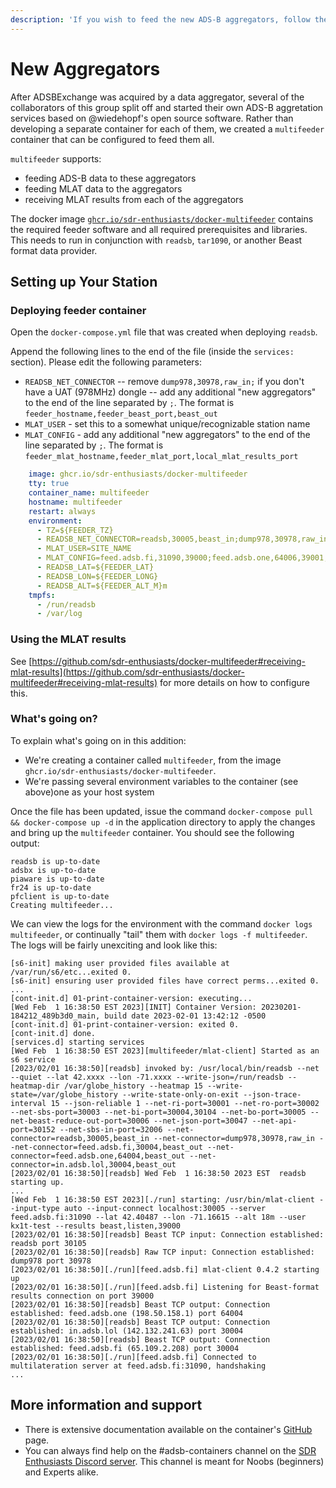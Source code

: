 ```yaml
---
description: 'If you wish to feed the new ADS-B aggregators, follow the steps below.'
---
```


# New Aggregators

After ADSBExchange was acquired by a data aggregator, several of the collaborators of this group split off and started their own ADS-B aggretation services based on @wiedehopf's open source software. Rather than developing a separate container for each of them, we created a `multifeeder` container that can be configured to feed them all.

`multifeeder` supports:
- feeding ADS-B data to these aggregators
- feeding MLAT data to the aggregators
- receiving MLAT results from each of the aggregators

The docker image [`ghcr.io/sdr-enthusiasts/docker-multifeeder`](https://github.com/sdr-enthusiasts/docker-multifeeder) contains the required feeder software and all required prerequisites and libraries. This needs to run in conjunction with `readsb`, `tar1090`, or another Beast format data provider.

## Setting up Your Station

### Deploying feeder container

Open the `docker-compose.yml` file that was created when deploying `readsb`.

Append the following lines to the end of the file \(inside the `services:` section\). Please edit the following parameters:
- `READSB_NET_CONNECTOR`
    -- remove `dump978,30978,raw_in;` if you don't have a UAT (978MHz) dongle
    -- add any additional "new aggregators" to the end of the line separated by `;`. The format is `feeder_hostname,feeder_beast_port,beast_out`
- `MLAT_USER` - set this to a somewhat unique/recognizable station name
- `MLAT_CONFIG` - add any additional "new aggregators" to the end of the line separated by `;`. The format is `feeder_mlat_hostname,feeder_mlat_port,local_mlat_results_port`

```yaml
    image: ghcr.io/sdr-enthusiasts/docker-multifeeder
    tty: true
    container_name: multifeeder
    hostname: multifeeder
    restart: always
    environment:
      - TZ=${FEEDER_TZ}
      - READSB_NET_CONNECTOR=readsb,30005,beast_in;dump978,30978,raw_in;feed.adsb.fi,30004,beast_out;feed.adsb.one,64004,beast_out;in.adsb.lol,30004,beast_out
      - MLAT_USER=SITE_NAME
      - MLAT_CONFIG=feed.adsb.fi,31090,39000;feed.adsb.one,64006,39001;in.adsb.lol,31090,39002
      - READSB_LAT=${FEEDER_LAT}
      - READSB_LON=${FEEDER_LONG}
      - READSB_ALT=${FEEDER_ALT_M}m
    tmpfs:
      - /run/readsb
      - /var/log
```

### Using the MLAT results
See [https://github.com/sdr-enthusiasts/docker-multifeeder#receiving-mlat-results](https://github.com/sdr-enthusiasts/docker-multifeeder#receiving-mlat-results) for more details on how to configure this.

### What's going on?
To explain what's going on in this addition:

* We're creating a container called `multifeeder`, from the image `ghcr.io/sdr-enthusiasts/docker-multifeeder`.
* We're passing several environment variables to the container (see above)one as your host system

Once the file has been updated, issue the command `docker-compose pull && docker-compose up -d` in the application directory to apply the changes and bring up the `multifeeder` container. You should see the following output:

```text
readsb is up-to-date
adsbx is up-to-date
piaware is up-to-date
fr24 is up-to-date
pfclient is up-to-date
Creating multifeeder...
```

We can view the logs for the environment with the command `docker logs multifeeder`, or continually "tail" them with `docker logs -f multifeeder`. The logs will be fairly unexciting and look like this:

```text
[s6-init] making user provided files available at /var/run/s6/etc...exited 0.
[s6-init] ensuring user provided files have correct perms...exited 0.
...
[cont-init.d] 01-print-container-version: executing... 
[Wed Feb  1 16:38:50 EST 2023][INIT] Container Version: 20230201-184212_489b3d0_main, build date 2023-02-01 13:42:12 -0500
[cont-init.d] 01-print-container-version: exited 0.
[cont-init.d] done.
[services.d] starting services
[Wed Feb  1 16:38:50 EST 2023][multifeeder/mlat-client] Started as an s6 service
[2023/02/01 16:38:50][readsb] invoked by: /usr/local/bin/readsb --net --quiet --lat 42.xxxx --lon -71.xxxx --write-json=/run/readsb --heatmap-dir /var/globe_history --heatmap 15 --write-state=/var/globe_history --write-state-only-on-exit --json-trace-interval 15 --json-reliable 1 --net-ri-port=30001 --net-ro-port=30002 --net-sbs-port=30003 --net-bi-port=30004,30104 --net-bo-port=30005 --net-beast-reduce-out-port=30006 --net-json-port=30047 --net-api-port=30152 --net-sbs-in-port=32006 --net-connector=readsb,30005,beast_in --net-connector=dump978,30978,raw_in --net-connector=feed.adsb.fi,30004,beast_out --net-connector=feed.adsb.one,64004,beast_out --net-connector=in.adsb.lol,30004,beast_out
[2023/02/01 16:38:50][readsb] Wed Feb  1 16:38:50 2023 EST  readsb starting up.
...     
[Wed Feb  1 16:38:50 EST 2023][./run] starting: /usr/bin/mlat-client --input-type auto --input-connect localhost:30005 --server feed.adsb.fi:31090 --lat 42.40487 --lon -71.16615 --alt 18m --user kx1t-test --results beast,listen,39000
[2023/02/01 16:38:50][readsb] Beast TCP input: Connection established: readsb port 30105
[2023/02/01 16:38:50][readsb] Raw TCP input: Connection established: dump978 port 30978
[2023/02/01 16:38:50][./run][feed.adsb.fi] mlat-client 0.4.2 starting up
[2023/02/01 16:38:50][./run][feed.adsb.fi] Listening for Beast-format results connection on port 39000
[2023/02/01 16:38:50][readsb] Beast TCP output: Connection established: feed.adsb.one (198.50.158.1) port 64004
[2023/02/01 16:38:50][readsb] Beast TCP output: Connection established: in.adsb.lol (142.132.241.63) port 30004
[2023/02/01 16:38:50][readsb] Beast TCP output: Connection established: feed.adsb.fi (65.109.2.208) port 30004
[2023/02/01 16:38:50][./run][feed.adsb.fi] Connected to multilateration server at feed.adsb.fi:31090, handshaking
...
```


## More information and support

* There is extensive documentation available on the container's [GitHub](https://github.com/sdr-enthusiasts/docker-multifeeder) page.
* You can always find help on the #adsb-containers channel on the [SDR Enthusiasts Discord server](https://discord.gg/m42azbZydy). This channel is meant for Noobs (beginners) and Experts alike.
